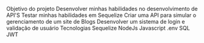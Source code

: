 Objetivo do projeto
Desenvolver minhas habilidades no desenvolvimento de API'S
Testar minhas habilidades em Sequelize
Criar uma API para simular o gerenciamento de um site de Blogs
Desenvolver um sistema de login e validação de usuário
Tecnologias
Sequelize
NodeJs
Javascript
.env
SQL
JWT
